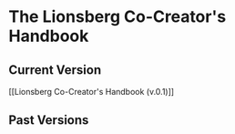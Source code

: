 # The Lionsberg Co-Creator's Handbook

## Current Version

[[Lionsberg Co-Creator's Handbook (v.0.1)]]

## Past Versions
